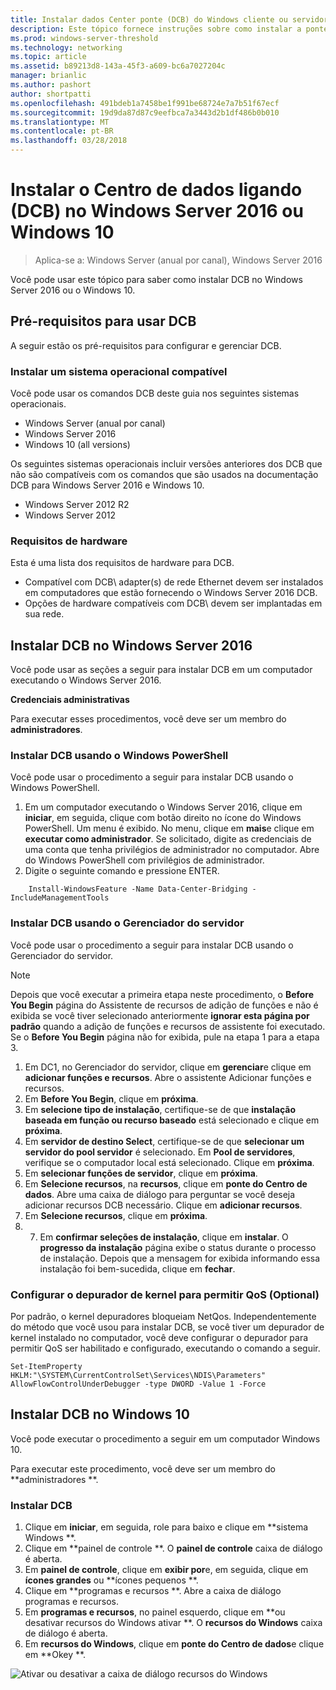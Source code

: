 ```yaml
---
title: Instalar dados Center ponte (DCB) do Windows cliente ou servidor
description: Este tópico fornece instruções sobre como instalar a ponte do Centro de dados no Windows Server ou o cliente do Windows.
ms.prod: windows-server-threshold
ms.technology: networking
ms.topic: article
ms.assetid: b89213d8-143a-45f3-a609-bc6a7027204c
manager: brianlic
ms.author: pashort
author: shortpatti
ms.openlocfilehash: 491bdeb1a7458be1f991be68724e7a7b51f67ecf
ms.sourcegitcommit: 19d9da87d87c9eefbca7a3443d2b1df486b0b010
ms.translationtype: MT
ms.contentlocale: pt-BR
ms.lasthandoff: 03/28/2018
---
```

# <a name="install-data-center-bridging-dcb-in-windows-server-2016-or-windows-10"></a>Instalar o Centro de dados ligando \(DCB\) no Windows Server 2016 ou Windows 10

>Aplica-se a: Windows Server (anual por canal), Windows Server 2016

Você pode usar este tópico para saber como instalar DCB no Windows Server 2016 ou o Windows 10.

## <a name="prerequisites-for-using-dcb"></a>Pré-requisitos para usar DCB

A seguir estão os pré-requisitos para configurar e gerenciar DCB.

### <a name="install-a-compatible-operating-system"></a>Instalar um sistema operacional compatível

Você pode usar os comandos DCB deste guia nos seguintes sistemas operacionais.

- Windows Server (anual por canal)
- Windows Server 2016
- Windows 10 \(all versions\)

Os seguintes sistemas operacionais incluir versões anteriores dos DCB que não são compatíveis com os comandos que são usados na documentação DCB para Windows Server 2016 e Windows 10.

- Windows Server 2012 R2
- Windows Server 2012

###  <a name="hardware-requirements"></a>Requisitos de hardware

Esta é uma lista dos requisitos de hardware para DCB.

- Compatível com DCB\ adapter\(s\) de rede Ethernet devem ser instalados em computadores que estão fornecendo o Windows Server 2016 DCB.
- Opções de hardware compatíveis com DCB\ devem ser implantadas em sua rede.


## <a name="install-dcb-in-windows-server-2016"></a>Instalar DCB no Windows Server 2016

Você pode usar as seções a seguir para instalar DCB em um computador executando o Windows Server 2016.

**Credenciais administrativas**

Para executar esses procedimentos, você deve ser um membro do **administradores**.

### <a name="install-dcb-using-windows-powershell"></a>Instalar DCB usando o Windows PowerShell

Você pode usar o procedimento a seguir para instalar DCB usando o Windows PowerShell.

1. Em um computador executando o Windows Server 2016, clique em **iniciar**, em seguida, clique com botão direito no ícone do Windows PowerShell. Um menu é exibido. No menu, clique em **mais**e clique em **executar como administrador**. Se solicitado, digite as credenciais de uma conta que tenha privilégios de administrador no computador. Abre do Windows PowerShell com privilégios de administrador.
2. Digite o seguinte comando e pressione ENTER.

````
    Install-WindowsFeature -Name Data-Center-Bridging -IncludeManagementTools
````

### <a name="install-dcb-using-server-manager"></a>Instalar DCB usando o Gerenciador do servidor

Você pode usar o procedimento a seguir para instalar DCB usando o Gerenciador do servidor.

>[!NOTE]
>Depois que você executar a primeira etapa neste procedimento, o **Before You Begin** página do Assistente de recursos de adição de funções e não é exibida se você tiver selecionado anteriormente **ignorar esta página por padrão** quando a adição de funções e recursos de assistente foi executado. Se o **Before You Begin** página não for exibida, pule na etapa 1 para a etapa 3.

1. Em DC1, no Gerenciador do servidor, clique em **gerenciar**e clique em **adicionar funções e recursos**. Abre o assistente Adicionar funções e recursos.
2. Em **Before You Begin**, clique em **próxima**.
3. Em **selecione tipo de instalação**, certifique-se de que **instalação baseada em função ou recurso baseado** está selecionado e clique em **próxima**.
4. Em **servidor de destino Select**, certifique-se de que **selecionar um servidor do pool servidor** é selecionado. Em **Pool de servidores**, verifique se o computador local está selecionado. Clique em **próxima**.
5. Em **selecionar funções de servidor**, clique em **próxima**.
6. Em **Selecione recursos**, na **recursos**, clique em **ponte do Centro de dados**. Abre uma caixa de diálogo para perguntar se você deseja adicionar recursos DCB necessário. Clique em **adicionar recursos**.
7. Em **Selecione recursos**, clique em **próxima**. 
8. 7. Em **confirmar seleções de instalação**, clique em **instalar**. O **progresso da instalação** página exibe o status durante o processo de instalação. Depois que a mensagem for exibida informando essa instalação foi bem-sucedida, clique em **fechar**.

### <a name="configure-the-kernel-debugger-to-allow-qos-optional"></a>Configurar o depurador de kernel para permitir QoS \(Optional\)

 Por padrão, o kernel depuradores bloqueiam NetQos. Independentemente do método que você usou para instalar DCB, se você tiver um depurador de kernel instalado no computador, você deve configurar o depurador para permitir QoS ser habilitado e configurado, executando o comando a seguir.

````
Set-ItemProperty HKLM:"\SYSTEM\CurrentControlSet\Services\NDIS\Parameters" AllowFlowControlUnderDebugger -type DWORD -Value 1 -Force
````

## <a name="install-dcb-in-windows-10"></a>Instalar DCB no Windows 10

Você pode executar o procedimento a seguir em um computador Windows 10.

Para executar este procedimento, você deve ser um membro do **administradores **.

### <a name="install-dcb"></a>Instalar DCB

1. Clique em **iniciar**, em seguida, role para baixo e clique em **sistema Windows **.
2. Clique em **painel de controle **. O **painel de controle** caixa de diálogo é aberta.
3. Em **painel de controle**, clique em **exibir por**e, em seguida, clique em **ícones grandes** ou **ícones pequenos **.
4. Clique em **programas e recursos **. Abre a caixa de diálogo programas e recursos.
5. Em **programas e recursos**, no painel esquerdo, clique em **ou desativar recursos do Windows ativar **. O **recursos do Windows** caixa de diálogo é aberta.
6. Em **recursos do Windows**, clique em **ponte do Centro de dados**e clique em **Okey **.

![Ativar ou desativar a caixa de diálogo recursos do Windows](../../media/Dcb-Scripting/Dcb-Scripting.jpg)


